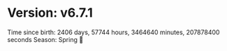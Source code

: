 # Version: v6.7.1
Time since birth: 2406 days, 57744 hours, 3464640 minutes, 207878400 seconds
Season: Spring 🌸
